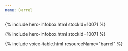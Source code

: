 ```yaml
---
name: Barrel
---
```


{% include hero-infobox.html stockId=10071 %}

{% include hero-infobox.html stockId=10071 %}

{% include voice-table.html resourceName="barrel"
%}
